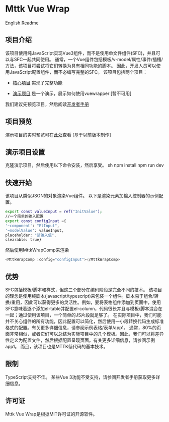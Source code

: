 # Mttk Vue Wrap  

[English Readme](https://github.com/jamie-mttk/mttk-vue-wrap/blob/master/README.md)

## 项目介绍  

该项目使用纯JavaScript实现Vue3组件，而不是使用单文件组件(SFC)，并且可以与SFC一起共同使用。 
通常，一个Vue组件包括模板/v-model/属性/事件/插槽/方法，该项目将尝试将它们转换为具有相同功能的脚本。 
因此，开发人员可以使用JavaScript配置组件，而不必编写完整的SFC。 
该项目包括两个项目： 

* [核心项目](https://github.com/jamie-mttk/mttk-vue-wrap) 实现了完整功能 

* [演示项目](https://github.com/jamie-mttk/vueWrapperDemo) 是一个演示，展示如何使用vuewrapper [暂不可用] 
  
我们建议先预览项目，然后阅读[开发者手册](https://github.com/jamie-mttk/mttk-vue-wrap/blob/master/MANUAL.md) 

## 项目预览  

演示项目的实时预览可在[此处](https://mttk.netlify.app/)查看 [基于以前版本制作] 

## 演示项目设置  

克隆演示项目，然后使用以下命令安装，然后享受。
sh
npm install
npm run dev

## 快速开始  

该项目从类似JSON的对象渲染Vue组件。 
以下是渲染元素加输入控制器的示例配置。

```sh
export const valueInput = ref("InitValue"); 
//一个简单的输入配置 
export const configInput ={ 
'~component': "ElInput", 
'~modelValue': valueInput, 
placeholder: "请输入值", 
clearable: true}
```

然后使用MttkWrapComp来渲染

```sh
<MttkWrapComp :config="configInput"></MttkWrapComp>
```

## 优势  

SFC包括模板/脚本和样式，但这三个部分在编码阶段是完全不同的技术。 
该项目的理念是使用纯脚本(javascript/typescript)来包装一个组件。脚本易于组合/转换/重用，因此可以获得更多的灵活性。例如，要将表格组件添加到页面中，使用SFC意味着逐个添加el-table并配置el-column，代码很长并且与模板/脚本混合在一起；通过使用该项目，一个简单的JS片段就足够了。 
在实际项目中，我们可能并不关心组件的所有功能，因此配置可以简化，然后使用一小段转换代码生成标准格式的配置。有关更多详细信息，请参阅示例表格/表单/app1。 
通常，80%的页面非常相似，或者它们可以总结为实际项目中的几个模板。因此，我们可以将差异性定义为配置文件，然后根据配置呈现页面。有关更多详细信息，请参阅示例app1。 
而且，该项目也是MTTK低代码的基本技术。 

## 限制  

TypeScript支持不佳。 
某些Vue 3功能不受支持，请参阅开发者手册获取更多详细信息。

## 许可证  

Mttk Vue Wrap是根据MIT许可证的开源软件。